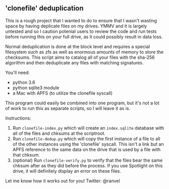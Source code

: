 ## 'clonefile' deduplication

This is a rough project that I wanted to do to ensure that I wasn't wasting space by having deplicate files on my drives. YMMV and it is largely untested and so I caution potenial users to review the code and run tests before running this on your full drive, as it could possibly result in data loss. 

Normal deduplication is done at the block level and requires a special filesystem such as zfs as well as enormous amounts of memory to store the checksums. This script aims to catalog all of your files with the sha-256 algorithm and then deduplicate any files with matching signatures. 

You'll need:
 - python 3.6
 - python sqlite3 module
 - a Mac with APFS (to utilize the clonefile syscall)

This program could easily be combined into one program, but it's not a lot of work to run this as separate scripts, so I will leave it as is. 

Instructions: 

1. Run `clonefile-index.py` which will create an `index.sqlite` database with all of the files and chksums at the scriptroot. 
2. Run `clonefile-dedup.py` which will copy the first instance of a file to all of the other instances using the 'clonefile' syscall. This isn't a link but an APFS reference to the same data on the drive that is used by a file with that chksum. 
3. (optional) Run `clonefile-verify.py` to verify that the files bear the same chksum after as they did before the process. If you use Spotlight on this drive, it will definitely display an error on these files. 

Let me know how it works out for you! 
Twitter: @ranvel